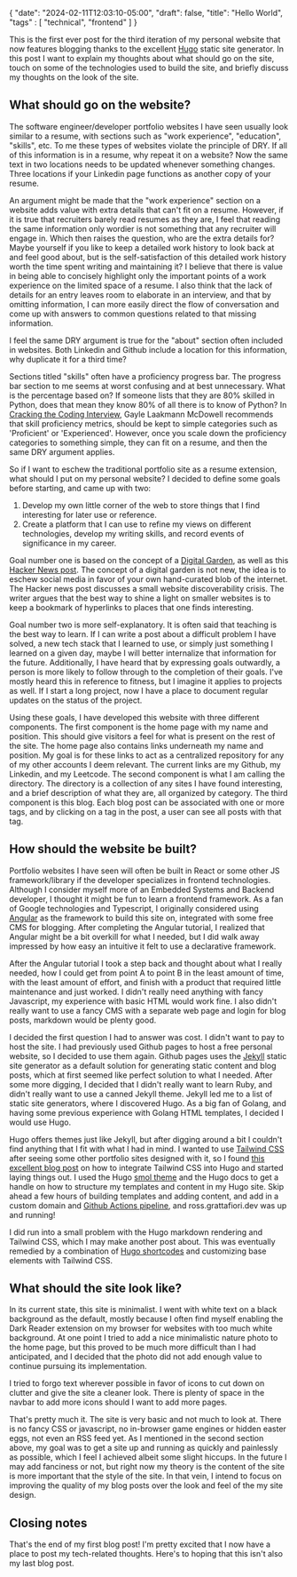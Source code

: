 {
   "date": "2024-02-11T12:03:10-05:00",
   "draft": false,
   "title": "Hello World",
   "tags" : [
      "technical",
      "frontend"
   ]
}

This is the first ever post for the third iteration of my personal website that now features blogging thanks to the excellent [Hugo](https://gohugo.io/) static site generator. In this post I want to explain my thoughts about what should go on the site, touch on some of the technologies used to build the site, and briefly discuss my thoughts on the look of the site.

## What should go on the website?

The software engineer/developer portfolio websites I have seen usually look similar to a resume, with sections such as "work experience", "education", "skills", etc. To me these types of websites violate the principle of DRY. If all of this information is in a resume, why repeat it on a website? Now the same text in two locations needs to be updated whenever something changes. Three locations if your Linkedin page functions as another copy of your resume. 

An argument might be made that the "work experience" section on a website adds value with extra details that can't fit on a resume. However, if it is true that recruiters barely read resumes as they are, I feel that reading the same information only wordier is not something that any recruiter will engage in. Which then raises the question, who are the extra details for? Maybe yourself if you like to keep a detailed work history to look back at and feel good about, but is the self-satisfaction of this detailed work history worth the time spent writing and maintaining it? I believe that there is value in being able to concisely highlight only the important points of a work experience on the limited space of a resume. I also think that the lack of details for an entry leaves room to elaborate in an interview, and that by omitting information, I can more easily direct the flow of conversation and come up with answers to common questions related to that missing information.

I feel the same DRY argument is true for the "about" section often included in websites. Both Linkedin and Github include a location for this information, why duplicate it for a third time? 

Sections titled "skills" often have a proficiency progress bar. The progress bar section to me seems at worst confusing and at best unnecessary. What is the percentage based on? If someone lists that they are 80% skilled in Python, does that mean they know 80% of all there is to know of Python? In [Cracking the Coding Interview](https://www.crackingthecodinginterview.com/), Gayle Laakmann McDowell recommends that skill proficiency metrics, should be kept to simple categories such as 'Proficient' or 'Experienced'. However, once you scale down the proficiency categories to something simple, they can fit on a resume, and then the same DRY argument applies.

So if I want to eschew the traditional portfolio site as a resume extension, what should I put on my personal website? I decided to define some goals before starting, and came up with two:

1. Develop my own little corner of the web to store things that I find interesting for later use or reference.
2. Create a platform that I can use to refine my views on different technologies, develop my writing skills, and record events of significance in my career.

Goal number one is based on the concept of a [Digital Garden](https://www.technologyreview.com/2020/09/03/1007716/digital-gardens-let-you-cultivate-your-own-little-bit-of-the-internet/), as well as this [Hacker News post](https://www.marginalia.nu/log/19-website-discoverability-crisis/). The concept of a digital garden is not new, the idea is to eschew social media in favor of your own hand-curated blob of the internet. The Hacker news post discusses a small website discoverability crisis. The writer argues that the best way to shine a light on smaller websites is to keep a bookmark of hyperlinks to places that one finds interesting.

Goal number two is more self-explanatory. It is often said that teaching is the best way to learn. If I can write a post about a difficult problem I have solved, a new tech stack that I learned to use, or simply just something I learned on a given day, maybe I will better internalize that information for the future. Additionally, I have heard that by expressing goals outwardly, a person is more likely to follow through to the completion of their goals. I've mostly heard this in reference to fitness, but I imagine it applies to projects as well. If I start a long project, now I have a place to document regular updates on the status of the project.

Using these goals, I have developed this website with three different components. The first component is the home page with my name and position. This should give visitors a feel for what is present on the rest of the site. The home page also contains links underneath my name and position. My goal is for these links to act as a centralized repository for any of my other accounts I deem relevant. The current links are my Github, my Linkedin, and my Leetcode. The second component is what I am calling the directory. The directory is a collection of any sites I have found interesting, and a brief description of what they are, all organized by category. The third component is this blog. Each blog post can be associated with one or more tags, and by clicking on a tag in the post, a user can see all posts with that tag.

## How should the website be built?

Portfolio websites I have seen will often be built in React or some other JS framework/library if the developer specializes in frontend technologies. Although I consider myself more of an Embedded Systems and Backend developer, I thought it might be fun to learn a frontend framework. As a fan of Google technologies and Typescript, I originally considered using [Angular](https://angular.io/) as the framework to build this site on, integrated with some free CMS for blogging. After completing the Angular tutorial, I realized that Angular might be a bit overkill for what I needed, but I did walk away impressed by how easy an intuitive it felt to use a declarative framework.

After the Angular tutorial I took a step back and thought about what I really needed, how I could get from point A to point B in the least amount of time, with the least amount of effort, and finish with a product that required little maintenance and just worked. I didn't really need anything with fancy Javascript, my experience with basic HTML would work fine. I also didn't really want to use a fancy CMS with a separate web page and login for blog posts, markdown would be plenty good.

I decided the first question I had to answer was cost. I didn't want to pay to host the site. I had previously used Github pages to host a free personal website, so I decided to use them again. Github pages uses the [Jekyll](https://jekyllrb.com/) static site generator as a default solution for generating static content and blog posts, which at first seemed like perfect solution to what I needed. After some more digging, I decided that I didn't really want to learn Ruby, and didn't really want to use a canned Jekyll theme. Jekyll led me to a list of static site generators, where I discovered Hugo. As a big fan of Golang, and having some previous experience with Golang HTML templates, I decided I would use Hugo.

Hugo offers themes just like Jekyll, but after digging around a bit I couldn't find anything that I fit with what I had in mind. I wanted to use [Tailwind CSS](https://tailwindcss.com/) after seeing some other portfolio sites designed with it, so I found [this excellent blog post](https://dev.to/divrhino/how-to-add-tailwindcss-to-your-hugo-site-5290) on how to integrate Tailwind CSS into Hugo and started laying things out. I used the Hugo [smol theme](https://github.com/colorchestra/smol) and the Hugo docs to get a handle on how to structure my templates and content in my Hugo site. Skip ahead a few hours of building templates and adding content, and add in a custom domain and [Github Actions pipeline](https://gohugo.io/hosting-and-deployment/hosting-on-github/), and ross.grattafiori.dev was up and running!

I did run into a small problem with the Hugo markdown rendering and Tailwind CSS, which I may make another post about. This was eventually remedied by a combination of [Hugo shortcodes](https://gohugo.io/content-management/shortcodes/) and customizing base elements with Tailwind CSS.

## What should the site look like?

In its current state, this site is minimalist. I went with white text on a black background as the default, mostly because I often find myself enabling the Dark Reader extension on my browser for websites with too much white background. At one point I tried to add a nice minimalistic nature photo to the home page, but this proved to be much more difficult than I had anticipated, and I decided that the photo did not add enough value to continue pursuing its implementation.

I tried to forgo text wherever possible in favor of icons to cut down on clutter and give the site a cleaner look. There is plenty of space in the navbar to add more icons should I want to add more pages.

That's pretty much it. The site is very basic and not much to look at. There is no fancy CSS or javascript, no in-browser game engines or hidden easter eggs, not even an RSS feed yet. As I mentioned in the second section above, my goal was to get a site up and running as quickly and painlessly as possible, which I feel I achieved albeit some slight hiccups. In the future I may add fanciness or not, but right now my theory is the content of the site is more important that the style of the site. In that vein, I intend to focus on improving the quality of my blog posts over the look and feel of the my site design.

## Closing notes

That's the end of my first blog post! I'm pretty excited that I now have a place to post my tech-related thoughts. Here's to hoping that this isn't also my last blog post.